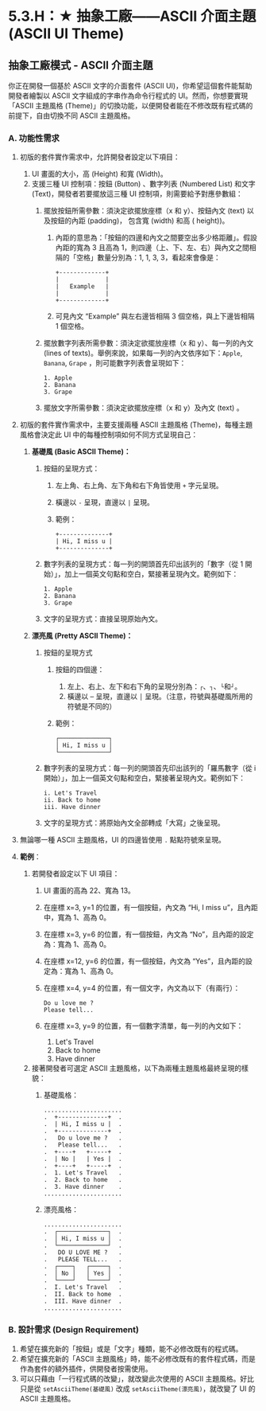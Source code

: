 # 5.3.H：★ 抽象工廠——ASCII 介面主題 (ASCII UI Theme)

## 抽象工廠模式 - ASCII 介面主題

你正在開發一個基於 ASCII 文字的介面套件 (ASCII UI)，你希望這個套件能幫助開發者繪製以 ASCII 文字組成的字串作為命令行程式的
UI。然而，你想要實現「ASCII 主題風格 (Theme)」的切換功能，以便開發者能在不修改既有程式碼的前提下，自由切換不同 ASCII 主題風格。

### A. 功能性需求

1. 初版的套件實作需求中，允許開發者設定以下項目：
    1. UI 畫面的大小，高 (Height) 和寬 (Width)。
    2. 支援三種 UI 控制項：按鈕 (Button) 、數字列表 (Numbered List) 和文字 (Text)，開發者若要擺放這三種 UI 控制項，則需要給予對應參數組：
        1. 擺放按鈕所需參數：須決定欲擺放座標（x 和 y）、按鈕內文 (text) 以及按鈕的內距 (padding)， 包含寬 (width) 和高 (
           height))。

            1. 內距的意思為：「按鈕的四邊和內文之間要空出多少格距離」。假設內距的寬為 3 且高為
               1，則四邊（上、下、左、右）與內文之間相隔的「空格」數量分別為：1, 1, 3, 3，看起來會像是：

                   +-------------+
                   |             |
                   |   Example   | 
                   |             |
                   +-------------+

            2.  可見內文 “Example” 與左右邊皆相隔 3 個空格，與上下邊皆相隔 1 個空格。
                
        2.  擺放數字列表所需參數：須決定欲擺放座標（x 和 y）、每一列的內文 (lines of texts)。舉例來說，如果每一列的內文依序如下：`Apple`, `Banana`, `Grape` ，則可能數字列表會呈現如下：
            
                1. Apple
                2. Banana
                3. Grape

        3.  擺放文字所需參數：須決定欲擺放座標（x 和 y）及內文 (text) 。

2. 初版的套件實作需求中，主要支援兩種 ASCII 主題風格 (Theme)，每種主題風格會決定此 UI 中的每種控制項如何不同方式呈現自己：
    1. **基礎風 (Basic ASCII Theme)：**
        1. 按鈕的呈現方式：

            1. 左上角、右上角、左下角和右下角皆使用 `+` 字元呈現。

            2. 橫邊以 `-` 呈現，直邊以 `|` 呈現。

            3. 範例：

                   +--------------+
                   | Hi, I miss u |
                   +--------------+

        2.  數字列表的呈現方式：每一列的開頭首先印出該列的「數字（從 1 開始）」，加上一個英文句點和空白，緊接著呈現內文。範例如下：
            
                1. Apple
                2. Banana
                3. Grape

        3.  文字的呈現方式：直接呈現原始內文。
            
    2.  **漂亮風 (Pretty ASCII Theme)：**
        1.  按鈕的呈現方式
            
            1.  按鈕的四個邊：
                
                1.  左上、右上、左下和右下角的呈現分別為：`┌`、`┐`、`└`和`┘`。
                2.  橫邊以 `─` 呈現，直邊以 `│` 呈現。（注意，符號與基礎風所用的符號是不同的）
            2.  範例：
                
                    ┌──────────────┐
                    │ Hi, I miss u │
                    └──────────────┘

        2.  數字列表的呈現方式：每一列的開頭首先印出該列的「羅馬數字（從 i 開始）」，加上一個英文句點和空白，緊接著呈現內文。範例如下：
            
                i. Let's Travel 
                ii. Back to home 
                iii. Have dinner

        3.  文字的呈現方式：將原始內文全部轉成「大寫」之後呈現。

3. 無論哪一種 ASCII 主題風格，UI 的四邊皆使用 `.` 點點符號來呈現。
4. **範例**：
    1. 若開發者設定以下 UI 項目：
        1. UI 畫面的高為 22、寬為 13。

        2. 在座標 x=3, y=1 的位置，有一個按鈕，內文為 “Hi, I miss u”，且內距中，寬為 1、高為 0。

        3. 在座標 x=3, y=6 的位置，有一個按鈕，內文為 “No”，且內距的設定為：寬為 1、高為 0。

        4. 在座標 x=12, y=6 的位置，有一個按鈕，內文為 “Yes”，且內距的設定為：寬為 1、高為 0。

        5. 在座標 x=4, y=4 的位置，有一個文字，內文為以下（有兩行）：

               Do u love me ?
               Please tell...

        6.  在座標 x=3, y=9 的位置，有一個數字清單，每一列的內文如下：
            
            1.  Let's Travel
            2.  Back to home
            3.  Have dinner
    2.  接著開發者可選定 ASCII 主題風格，以下為兩種主題風格最終呈現的樣貌：
        1.  基礎風格：
            
                ......................
                .  +--------------+  .
                .  | Hi, I miss u |  .
                .  +--------------+  .
                .   Do u love me ?   .
                .   Please tell...   .
                .  +----+   +-----+  .
                .  | No |   | Yes |  .
                .  +----+   +-----+  .
                .  1. Let's Travel   .
                .  2. Back to home   .
                .  3. Have dinner    .
                ......................

        2.  漂亮風格：
            
                ......................
                .  ┌──────────────┐  .
                .  │ Hi, I miss u │  .
                .  └──────────────┘  .
                .   DO U LOVE ME ?   .
                .   PLEASE TELL...   .
                .  ┌────┐   ┌─────┐  .
                .  │ No │   │ Yes │  .
                .  └────┘   └─────┘  .
                .  I. Let's Travel   .
                .  II. Back to home  .
                .  III. Have dinner  .
                ......................

### B. 設計需求 (Design Requirement)

1. 希望在擴充新的「按鈕」或是「文字」種類，能不必修改既有的程式碼。
2. 希望在擴充新的「ASCII 主題風格」時，能不必修改既有的套件程式碼，而是作為套件的額外插件，供開發者按需使用。
3. 可以只藉由「一行程式碼的改變」，就改變此次使用的 ASCII 主題風格。好比只是從 `setAsciiTheme(基礎風)` 改成
   `setAsciiTheme(漂亮風)`，就改變了 UI 的 ASCII 主題風格。
